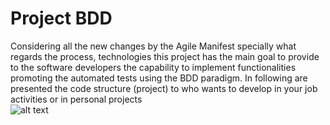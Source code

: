 # Project BDD
Considering all the new changes by the Agile Manifest specially what regards the process, technologies this project has the main goal to provide to the software developers the capability to implement functionalities promoting the automated tests using the BDD paradigm. 
In following are presented the code structure (project) to who wants to develop in your job activities or in personal projects   
![alt text](https://www.testingexcellence.com/wp-content/uploads/2016/05/User_Story.jpg)
